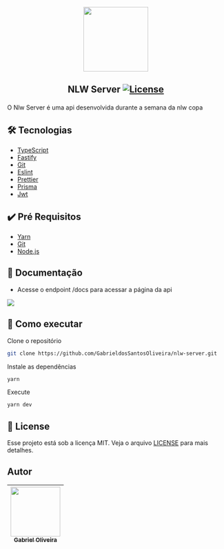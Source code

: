 <p align="center">
<img  width="150px" src="https://user-images.githubusercontent.com/86084272/224195803-f7b8f061-7a5e-45b1-a189-9ee464017a2b.png"/> </p>
  
 ## <p align="center"> NLW Server <a href="LICENSE"> <img  src="https://img.shields.io/static/v1?label=License&message=MIT&color=&labelColor=202024" alt="License"></a> </p>
 O Nlw Server é uma api desenvolvida durante a semana da nlw copa
 
## 🛠️ Tecnologias
- [TypeScript](https://www.typescriptlang.org/) 
- [Fastify](https://www.fastify.io/) 
- [Git](https://git-scm.com/)
- [Eslint](https://eslint.org/)
- [Prettier](https://prettier.io/)
- [Prisma](https://www.prisma.io/)
- [Jwt](https://jwt.io/)

## ✔️ Pré Requisitos
- [Yarn](https://classic.yarnpkg.com/lang/en/docs/install)
- [Git](https://git-scm.com/book/en/v2/Getting-Started-Installing-Git)
- [Node.js](https://nodejs.org/en/)


## 📃 Documentação

- Acesse o endpoint /docs para acessar a página da api

 <img src="https://user-images.githubusercontent.com/86084272/224433746-dc1d16b7-cb53-474c-af9e-9fdc82f8e9d0.jpeg"/>

## 🚀 Como executar

Clone o repositório
```bash
git clone https://github.com/GabrieldosSantosOliveira/nlw-server.git
```
Instale as dependências
```bash
yarn 
```
Execute
```bash
yarn dev 
```
## 📝 License
Esse projeto está sob a licença MIT. Veja o arquivo [LICENSE](LICENSE) para mais detalhes.

## Autor
| [<img src="https://avatars.githubusercontent.com/u/86084272?v=4" width=115><br><sub>Gabriel Oliveira</sub>](https://www.linkedin.com/in/gabriel-dos-santos-oliveira-24b67b243/)
| :---: | 

